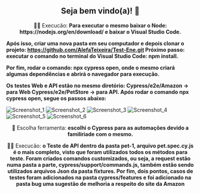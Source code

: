 <span align="center">

##  Seja bem vindo(a)! 👋 

</span>

<p align="center">
  👩‍💻  Execucão: <strong>Para executar o mesmo baixar o Node: https://nodejs.org/en/download/ e baixar o Visual Studio Code.

Após isso, criar uma nova pasta em seu computador e depois clonar o projeto: https://github.com/AlefaTeixeira/Test-Ene.git
Próximo passo: executar o comando no terminal do Visual Studio Code: npm install.

Por fim, rodar o comando: npx cypress open, onde o mesmo criará algumas dependências e abrirá o navegador para execução.

Os testes Web e API estão no mesmo diretório: Cypress/e2e/Amazon -> para Web
                                              Cypress/e2e/PetStore -> para API. Após rodar o comando npx cypress open, segue os passos abaixo: </strong>
</p>


![Screenshot_1](https://user-images.githubusercontent.com/47541718/219797913-2bcd7350-fe4d-42f4-a55d-169fcd809c9a.png)
![Screenshot_2](https://user-images.githubusercontent.com/47541718/219798055-46e09a45-20cc-49c7-9e81-faeb60be4560.png)
![Screenshot_3](https://user-images.githubusercontent.com/47541718/219798253-ca0a7048-613c-42ff-9914-4d8c93802a9c.png)
![Screenshot_4](https://user-images.githubusercontent.com/47541718/219798296-f4e197e6-6e0a-42a3-bb00-ffd84464db7a.png)
![Screenshot_5](https://user-images.githubusercontent.com/47541718/219798331-221416b8-7e17-4f38-bee9-f63cac58c9f9.png)
![Screenshot_6](https://user-images.githubusercontent.com/47541718/219798390-382d8069-041d-4e21-afb4-fe5195dba971.png)


<p align="center">
  💼 Escolha ferramenta: <strong>escolhi o Cypress para as automações devido a familiriade com o mesmo.</strong>
</p>

<p align="center">
  👩‍💻  Execucão: <strong>o Teste de API dentro da pasta pet-1, arquivo pet.spec.cy.js é o mais completo, visto que foram utilizados todos os métodos para teste. Foram criados comandos customizados, ou seja, a request estão numa pasta a parte, cypress/support/commands.js, também estão sendo utilizados arquivos Json da pasta fixtures. Por fim, dois pontos, casos de testes foram adicionados na pasta cypress/features e foi adicionado na pasta bug uma sugestão de melhoria a respeito do site da Amazon </strong>
</p>
